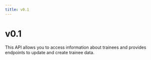 ```yaml
---
title: v0.1
---
```


# v0.1

This API allows you to access information about trainees and provides endpoints to update and create trainee data.

